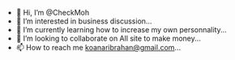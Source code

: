 - 👋 Hi, I’m @CheckMoh
- 👀 I’m interested in business discussion...
- 🌱 I’m currently learning how to increase my own personnality...
- 💞️ I’m looking to collaborate on All site to make money...
- 📫 How to reach me koanaribrahan@gmail.com...

<!---
CheckMoh/CheckMoh is a ✨ special ✨ repository because its `README.md` (this file) appears on your GitHub profile.
You can click the Preview link to take a look at your changes.
--->
